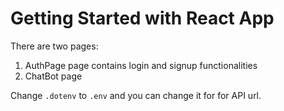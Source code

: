 # Getting Started with React App

There are two pages:

1. AuthPage page contains login and signup functionalities
2. ChatBot page

Change `.dotenv` to `.env` and you can change it for for API url.
